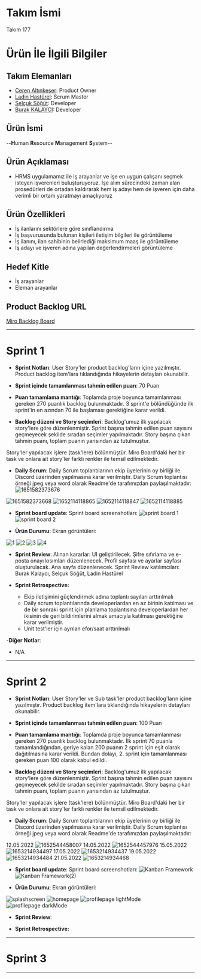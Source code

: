 # **Takım İsmi**

Takım 177

# Ürün İle İlgili Bilgiler

## Takım Elemanları

- [Ceren Altınkeser](https://github.com/cerenal): Product Owner
- [Ladin Hastürel](https://github.com/lhasturel): Scrum Master
- [Selçuk Söğüt](https://github.com/ssogut26): Developer
- [Burak KALAYCI](https://github.com/torukobyte): Developer

## Ürün İsmi

--**H**uman **R**esource **M**anagement **S**ystem--

## Ürün Açıklaması

- HRMS uygulamamız ile iş arayanlar ve işe en uygun çalışanı seçmek isteyen işverenleri
  buluşturuyoruz. İşe alım sürecindeki zaman alan prosedürleri de ortadan kaldırarak hem iş adayı
  hem de işveren için daha verimli bir ortam yaratmayı amaçlıyoruz

## Ürün Özellikleri

- İş ilanlarını sektörlere göre sınıflandırma
- İş başvurusunda bulunan kişileri iletişim bilgileri ile görüntüleme
- İş ilanını, ilan sahibinin belirlediği maksimum maaş ile görüntüleme
- İş adayı ve işveren adına yapılan değerlendirmeleri görüntüleme

## Hedef Kitle

- İş arayanlar
- Eleman arayanlar

## Product Backlog URL

[Miro Backlog Board](https://miro.com/app/board/uXjVO4JxoEI=/)

---

# Sprint 1

- **Sprint Notları**: User Story'ler product backlog'ların içine yazılmıştır. Product backlog item'lara tıklandığında hikayelerin detayları okunabilir.

- **Sprint içinde tamamlanması tahmin edilen puan**: 70 Puan

- **Puan tamamlama mantığı**: Toplamda proje boyunca tamamlanması gereken 270 puanlık backlog bulunmaktadır. 3 sprint'e bölündüğünde ilk sprint'in en azından 70 ile başlaması gerektiğine karar verildi.

- **Backlog düzeni ve Story seçimleri**: Backlog'umuz ilk yapılacak story'lere göre düzenlenmiştir. Sprint başına tahmin edilen puan sayısını geçmeyecek şekilde sıradan seçimler yapılmaktadır. Story başına çıkan tahmin puanı, toplam puanın yarısından az tutulmuştur. 

Story'ler yapılacak işlere (task'lere) bölünmüştür. Miro Board'daki her bir task ve onlara ait story'ler farklı renkler ile temsil edilmektedir.
- **Daily Scrum**: Daily Scrum toplantılarının ekip üyelerinin oy birliği ile Discord üzerinden yapılmasına karar verilmiştir. Daily Scrum toplantısı örneği jpeg veya word olarak Readme'de tarafımızdan paylaşılmaktadır:![1651582373676](https://user-images.githubusercontent.com/100482891/166457600-310661c5-9770-45a2-8b17-30353b4d5d88.jpg)

 ![1651582373668](https://user-images.githubusercontent.com/100482891/166457539-49835715-3038-4e29-9357-00f914f81313.png)
 ![1652114118865](https://user-images.githubusercontent.com/100482891/167456662-9d52f911-773b-4412-b058-0f1c6263b856.jpg)
 ![1652114118847](https://user-images.githubusercontent.com/100482891/167456719-4043c5f4-f989-4964-b4fc-7f9d4cc0c05e.jpg)
 ![1652114118885](https://user-images.githubusercontent.com/100482891/167456777-7f9331d8-8b5f-4b52-a311-2c5e904c38e0.jpg)


- **Sprint board update**: Sprint board screenshotları: 
![sprint board 1](https://user-images.githubusercontent.com/100482891/166457442-644282e1-b6c7-4d83-9bb8-f6856fd23363.jpg)
![sprint board 2](https://user-images.githubusercontent.com/100482891/167455509-d967e519-55d8-4a96-a8da-e019041916a6.jpg)



- **Ürün Durumu**: Ekran görüntüleri:

![1](https://user-images.githubusercontent.com/61664693/167292613-c9ac940a-58ca-47a8-bb32-125dd8faba24.png)
![2](https://user-images.githubusercontent.com/61664693/167292614-59b0fca3-75c9-4941-806a-b2d7da8f0368.png)
![3](https://user-images.githubusercontent.com/61664693/167292615-15f1a526-413c-43de-a571-87e7a2e58c47.png)
![4](https://user-images.githubusercontent.com/61664693/167292612-05e0e6f8-32a7-4118-a0c0-8e01186cfb16.png)

- **Sprint Review**: 
Alınan kararlar: UI geliştirilecek. Şifre sıfırlama ve e-posta onayı kısımları düzenlenecek. Profil sayfası ve ayarlar sayfası oluşturulacak. Ana sayfa düzenlenecek. Sprint Review katılımcıları: Burak Kalaycı, Selçuk Söğüt, Ladin Hastürel

- **Sprint Retrospective:**
  - Ekip iletişimini güçlendirmek adına toplantı sayıları arttırılmalı
  - Daily scrum toplantılarında developerlardan en az birinin katılması ve de bir sonraki sprint için planlama toplantısına developerlardan her
    ikisinin de geri bildirimlerini almak amacıyla katılması gerektiğine karar verilmiştir.
  - Unit test'ler için ayrılan efor/saat arttırılmalı

-**Diğer Notlar**:
- N/A

---

# Sprint 2

- **Sprint Notları**: User Story'ler ve Sub task'ler product backlog'ların içine yazılmıştır. Product backlog item'lara tıklandığında hikayelerin detayları okunabilir.

- **Sprint içinde tamamlanması tahmin edilen puan**: 100 Puan

- **Puan tamamlama mantığı**: Toplamda proje boyunca tamamlanması gereken 270 puanlık backlog bulunmaktadır. İlk sprint 70 puanla tamamlandığından, geriye kalan 200 puanın 2 sprint için eşit olarak dağıtılmasına karar verildi. Bundan dolayı, 2. sprint için tamamlanması gereken puan 100 olarak kabul edildi.


- **Backlog düzeni ve Story seçimleri**: Backlog'umuz ilk yapılacak story'lere göre düzenlenmiştir. Sprint başına tahmin edilen puan sayısını geçmeyecek şekilde sıradan seçimler yapılmaktadır. Story başına çıkan tahmin puanı, toplam puanın yarısından az tutulmuştur.

Story'ler yapılacak işlere (task'lere) bölünmüştür. Miro Board'daki her bir task ve onlara ait story'ler farklı renkler ile temsil edilmektedir.

- **Daily Scrum**: Daily Scrum toplantılarının ekip üyelerinin oy birliği ile Discord üzerinden yapılmasına karar verilmiştir. Daily Scrum toplantısı örneği jpeg veya word olarak Readme'de tarafımızdan paylaşılmaktadır:

12.05.2022 ![1652544458007](https://user-images.githubusercontent.com/100482891/168445607-aac82d62-0c3d-4aab-b8a0-e9d213db2c1a.jpg)
14.05.2022 ![1652544457976](https://user-images.githubusercontent.com/100482891/168445614-34d3b136-f373-440f-ab88-94a29282282d.jpg)
15.05.2022 ![1653214934497](https://user-images.githubusercontent.com/100482891/169690796-51db568f-fb6d-4b64-bdfc-63c19ade385d.jpg)
17.05.2022 ![1653214934437](https://user-images.githubusercontent.com/100482891/169690847-505da46e-2ecc-4f37-ae4f-2ac7d54e232e.jpg)
19.05.2022 ![1653214934484](https://user-images.githubusercontent.com/100482891/169690881-0bbf1f0c-7957-4e15-b157-16463e897338.jpg)
21.05.2022 ![1653214934468](https://user-images.githubusercontent.com/100482891/169690891-afb9cd99-ca0f-4cd3-81d5-9d0204286237.jpg)



- **Sprint board update**: Sprint board screenshotları:
![Kanban Framework](https://user-images.githubusercontent.com/100482891/168445693-98797679-3881-45d2-a8db-15d1950f1e89.jpg)
![Kanban Framework(2)](https://user-images.githubusercontent.com/100482891/169690684-ea41fe57-104f-42be-8d21-064dced217ba.jpg)


- **Ürün Durumu**: Ekran görüntüleri:

![splashscreen](https://user-images.githubusercontent.com/100482891/169692139-983919bd-c378-4ebf-9ee7-9205647a5fa0.png)
![homepage](https://user-images.githubusercontent.com/100482891/169692157-16a6ce33-a7cd-42de-82ad-0f034226d0f8.png)
![profilepage lightMode](https://user-images.githubusercontent.com/100482891/169692296-1ae694f6-3076-4664-996e-1ff6ab763845.png)
![profilepage darkMode](https://user-images.githubusercontent.com/100482891/169692169-0a206cf5-7b0c-4896-94ab-aa3d1c05875e.png)


- **Sprint Review**:


- **Sprint Retrospective:**





---

# Sprint 3

---
